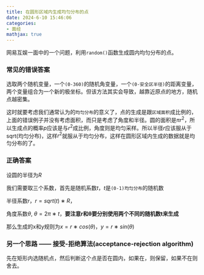 ```yaml
---
title: 在圆形区域内生成均匀分布的点
date: 2024-6-10 15:46:06
categories:
- 面经
mathjax: true
---
```

网易互娱一面中的一个问题，利用`random()`函数生成圆内均匀分布的点。
<!-- more -->

### 常见的错误答案
选取两个随机变量，一个`(0-360)`的随机角变量，一个`(0-安全区半径)`的距离变量，两个变量组合为一个新的极坐标。但该方法其实会导致，越靠近原点的地方，随机点越密集。

这时就要考虑我们通常认为的`均匀分布`的意义了，点的生成是跟`区域面积`成比例的，上面的错误例子并没有考虑面积，而只是考虑了角度和半径。圆的面积是$\pi r^2$，所以生成点的概率$p$应该是与$r^2$成比例，角度则是均匀采样。所以半径$r$应该服从于sqrt(均匀分布)，这样$r^2$就服从于均匀分布，这样在圆形区域内生成的数据就是均匀分布的了。

### 正确答案
设圆的半径为$R$

我们需要取三个系数，首先是随机系数$t$，$t$是`(0-1)均匀分布`的随机数

半径系数$r$，$r=sqrt(t)∗R$，

角度系数$θ$, $θ=2π∗t$，**要注意r和θ要分别使用两个不同的随机数t来生成**

那么生成的x和y规则为$x=r∗cos(θ)$，$y=r∗sin(θ)$

### 另一个思路 —— 接受-拒绝算法(acceptance-rejection algorithm)

先在矩形内选随机点，然后判断这个点是否在圆内，如果在，则保留，如果不在则舍去。










